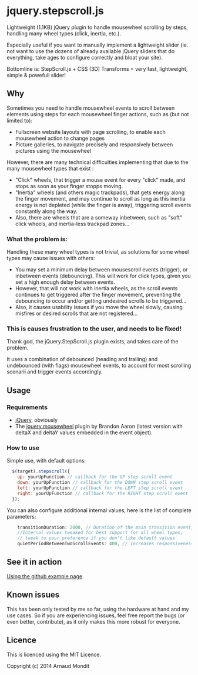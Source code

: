 # jquery.stepscroll.js

Lightweight (1.1KB) jQuery plugin to handle mousewheel scrolling by steps, handling many wheel types (click, inertia, etc.).

Especially useful if you want to manually implement a lightweight slider (ie. not want to use the dozens of already available jQuery sliders that do everything, take ages to configure correctly and bloat your site).

Bottomline is: StepScroll.js + CSS (3D) Transforms = very fast, lightweight, simple & powefull slider!

## Why

Sometimes you need to handle mousewheel events to scroll between elements using steps for each mousewheel finger actions, such as (but not limited to):

- Fullscreen website layouts with page scrolling, to enable each mousewheel action to change pages
- Picture galleries, to navigate precisely and responsively between pictures using the mousewheel

However, there are many technical difficulties implementing that due to the many mousewheel types that exist :

- "Click" wheels, that trigger a mouse event for every "click" made, and stops as soon as your finger stopps moving.
- "Inertia" wheels (and others magic trackpads), that gets energy along the finger movement, and may continue to scroll as long as this inertia energy is not depleted (while the finger is away), triggering scroll events constantly along the way.
- Also, there are wheels that are a someway inbetween, such as "soft" click wheels, and inertia-less trackpad zones...

### What the problem is:

Handling these many wheel types is not trivial, as solutions for some wheel types may cause issues with others:
- You may set a minimum delay between mousescroll events (trigger), or inbetween events (debouncing). This will work for click types, given you set a high enough delay between events.
- However, that will not work with inertia wheels, as the scroll events continues to get triggered after the finger movement, preventing the debouncing to occur and/or getting undesired scrolls to be triggered...
- Also, it causes usability issues if you move the wheel slowly, causing misfires or desired scrolls that are not registered...

### This is causes frustration to the user, and needs to be fixed!

Thank god, the jQuery.StepScroll.js plugin exists, and takes care of the problem.

It uses a combination of debounced (heading and trailing) and undebounced (with flags) mousewheel events, to account for most scrolling scenarii and trigger events accordingly.

## Usage


### Requirements

- [jQuery](http://jquery.com), obviously
- The [jquery.mousewheel](https://github.com/brandonaaron/jquery-mousewheel/) plugin by Brandon Aaron (latest version with deltaX and deltaY values embedded in the event object).


### How to use

Simple use, with default options: 

````javascript
  $(target).stepscroll({
    up: yourUpFunction // callback for the UP step scroll event
    down: yourUpFunction // callback for the DOWN step scroll event
    left: yourUpFunction // callback for the LEFT step scroll event
    right: yourUpFunction // callback for the RIGHT step scroll event
  });
````
You can also configure additional internal values, here is the list of complete parameters:
````javascript
    transitionDuration: 2000, // Duration of the main transition event, for example page transitions in a fullPage scroller
    //Internal values tweaked for best support for all wheel types,
    // tweak to your preference if you don't like default values
    quietPeriodBetweenTwoScrollEvents: 400, // Increases responsiveness, minimum delay between two quiet periods (no scroll events) to force the transition event if the transitionDuration is not completed.
````

## See it in action

[Using the github example page](http://amondit.github.io/jquery.stepscroll.js/jquery.stepscroll.js.demo.html).

## Known issues

This has been only tested by me so far, using the hardware at hand and my use cases. So if you are experiencing issues, feel free report the bugs (or even better, contribute), as it only makes this more robust for everyone.

## Licence


This is licenced using the MIT Licence.

Copyright (c) 2014 Arnaud Mondit


